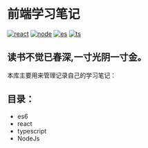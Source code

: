# 前端学习笔记
[![react](https://img.shields.io/badge/React->v16.8-%2361DAFB?logo=react)](https://react.docschina.org/)
[![node](https://img.shields.io/badge/Node-v16.14.2-%23339933?logo=node.js)](http://nodejs.cn/api/fs.html#filehandlewritefiledata-options)
[![es](https://img.shields.io/badge/ECMAScript-v4.5-%23F7DF1E?logo=javascript)](https://es6.ruanyifeng.com/)
[![ts](https://img.shields.io/badge/TS-v4.5-%233178C6?logo=typescript)](https://www.tslang.cn/index.html)

读书不觉已春深,一寸光阴一寸金。
----
本库主要用来管理记录自己的学习笔记：

目录：
---
+ es6
+ react 
+ typescript
+ NodeJs
